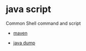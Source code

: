 java script
==========


Common Shell command and script

- [maven](maven.sh) 

- [java dump](java_dump.sh)
